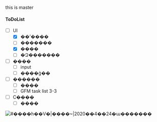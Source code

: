this is master

#### ToDoList

- [ ] UI
    - [x] ��ʼ����
	- [ ] �������
    - [x] ����
	- [ ] �Զ�������
- [ ] ����
    - [ ] input
    - [ ] ����ģ��
- [ ] ������
    - [ ] ����
    - [ ] GFM task list 3-3
- [ ] С����
    - [ ] ����

![#����һ��V�|����~|2020��4��24�ա�������](https://mmbiz.qpic.cn/mmbiz_jpg/iaaZjJ0oBoibx9JHIuuaQJpDOYdEiaTQjWIRt6VRwxEEgtFwicz8NkGrzVzu4Gu9LVOnKXibCmiaxXyMU5M6da9NiaDxw/640?wx_fmt=jpeg&tp=webp&wxfrom=5&wx_lazy=1&wx_co=1)